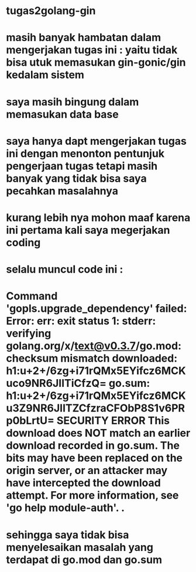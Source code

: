 # tugas2golang-gin
# masih banyak hambatan dalam mengerjakan tugas ini : yaitu tidak bisa utuk memasukan gin-gonic/gin kedalam sistem 
# saya masih bingung dalam memasukan data base
# saya hanya  dapt mengerjakan tugas ini dengan menonton pentunjuk pengerjaan tugas tetapi masih banyak yang tidak bisa saya pecahkan masalahnya
# kurang lebih nya mohon maaf karena ini pertama kali saya megerjakan coding 
# selalu muncul code ini :
# Command 'gopls.upgrade_dependency' failed: Error: err: exit status 1: stderr: verifying golang.org/x/text@v0.3.7/go.mod: checksum mismatch downloaded: h1:u+2+/6zg+i71rQMx5EYifcz6MCKuco9NR6JIITiCfzQ= go.sum: h1:u+2+/6zg+i71rQMx5EYifcz6MCKu3Z9NR6JIITZCfzraCFObP8S1v6PRp0bLrtU= SECURITY ERROR This download does NOT match an earlier download recorded in go.sum. The bits may have been replaced on the origin server, or an attacker may have intercepted the download attempt. For more information, see 'go help module-auth'. .
# sehingga saya tidak bisa menyelesaikan masalah yang terdapat di go.mod dan go.sum
